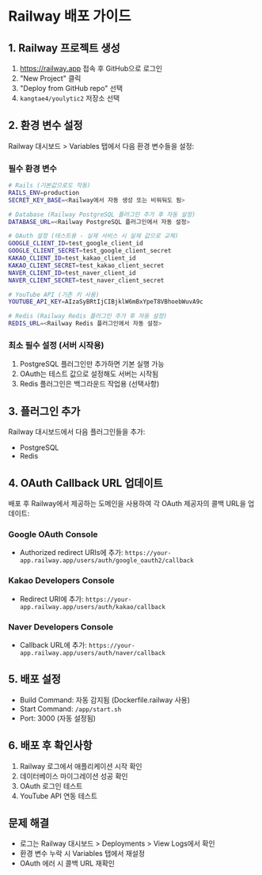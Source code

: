 # Railway 배포 가이드

## 1. Railway 프로젝트 생성
1. https://railway.app 접속 후 GitHub으로 로그인
2. "New Project" 클릭
3. "Deploy from GitHub repo" 선택
4. `kangtae4/youlytic2` 저장소 선택

## 2. 환경 변수 설정
Railway 대시보드 > Variables 탭에서 다음 환경 변수들을 설정:

### 필수 환경 변수
```bash
# Rails (기본값으로도 작동)
RAILS_ENV=production
SECRET_KEY_BASE=<Railway에서 자동 생성 또는 비워둬도 됨>

# Database (Railway PostgreSQL 플러그인 추가 후 자동 설정)
DATABASE_URL=<Railway PostgreSQL 플러그인에서 자동 설정>

# OAuth 설정 (테스트용 - 실제 서비스 시 실제 값으로 교체)
GOOGLE_CLIENT_ID=test_google_client_id
GOOGLE_CLIENT_SECRET=test_google_client_secret
KAKAO_CLIENT_ID=test_kakao_client_id
KAKAO_CLIENT_SECRET=test_kakao_client_secret
NAVER_CLIENT_ID=test_naver_client_id
NAVER_CLIENT_SECRET=test_naver_client_secret

# YouTube API (기존 키 사용)
YOUTUBE_API_KEY=AIzaSyBRtIjCIBjklW6mBxYpeT8VBhoebWuvA9c

# Redis (Railway Redis 플러그인 추가 후 자동 설정)
REDIS_URL=<Railway Redis 플러그인에서 자동 설정>
```

### 최소 필수 설정 (서버 시작용)
1. PostgreSQL 플러그인만 추가하면 기본 실행 가능
2. OAuth는 테스트 값으로 설정해도 서버는 시작됨
3. Redis 플러그인은 백그라운드 작업용 (선택사항)

## 3. 플러그인 추가
Railway 대시보드에서 다음 플러그인들을 추가:
- PostgreSQL
- Redis

## 4. OAuth Callback URL 업데이트
배포 후 Railway에서 제공하는 도메인을 사용하여 각 OAuth 제공자의 콜백 URL을 업데이트:

### Google OAuth Console
- Authorized redirect URIs에 추가: `https://your-app.railway.app/users/auth/google_oauth2/callback`

### Kakao Developers Console  
- Redirect URI에 추가: `https://your-app.railway.app/users/auth/kakao/callback`

### Naver Developers Console
- Callback URL에 추가: `https://your-app.railway.app/users/auth/naver/callback`

## 5. 배포 설정
- Build Command: 자동 감지됨 (Dockerfile.railway 사용)
- Start Command: `/app/start.sh`
- Port: 3000 (자동 설정됨)

## 6. 배포 후 확인사항
1. Railway 로그에서 애플리케이션 시작 확인
2. 데이터베이스 마이그레이션 성공 확인
3. OAuth 로그인 테스트
4. YouTube API 연동 테스트

## 문제 해결
- 로그는 Railway 대시보드 > Deployments > View Logs에서 확인
- 환경 변수 누락 시 Variables 탭에서 재설정
- OAuth 에러 시 콜백 URL 재확인